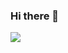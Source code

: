 ### Hi there 👋

<a href="https://tobegod.tistory.com/" target="_blank"><img src="https://img.shields.io/badge/Blog-e95220?style=flat-square&logo=Tistory&logoColor=white"/></a>
